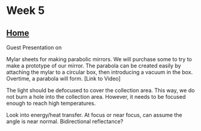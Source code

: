 # Week 5

## [Home](https://dtxiong.github.io/rapid-prototyping/)

Guest Presentation on 

Mylar sheets for making parabolic mirrors. We will purchase some to try to make a prototype of our mirror. 
The parabola can be created easily by attaching the mylar to a circular box, then introducing a vacuum in the box. Overtime, a parabola will form.
[Link to Video]

The light should be defocused to cover the collection area. This way, we do not burn a hole into the collection area. However, it needs to be focused enough to reach high temperatures. 

Look into energy/heat transfer. At focus or near focus, can assume the angle is near normal. Bidirectional reflectance? 
